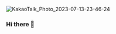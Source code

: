 
![KakaoTalk_Photo_2023-07-13-23-46-24](https://github.com/urjimyu/urjimyu/assets/92876819/cb535070-1acd-442c-8781-c42a39f6d3a2)

### Hi there 👋

<!--
**urjimyu/urjimyu** is a ✨ _special_ ✨ repository because its `README.md` (this file) appears on your GitHub profile.

Here are some ideas to get you started:

- 🔭 I’m currently working on ...
- 🌱 I’m currently learning ...
- 👯 I’m looking to collaborate on ...
- 🤔 I’m looking for help with ...
- 💬 Ask me about ...
- 📫 How to reach me: ...
- 😄 Pronouns: ...
- ⚡ Fun fact: ...
-->
